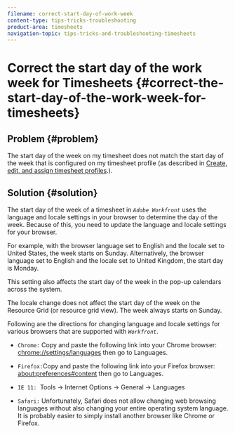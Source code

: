 ```yaml
---
filename: correct-start-day-of-work-week
content-type: tips-tricks-troubleshooting
product-area: timesheets
navigation-topic: tips-tricks-and-troubleshooting-timesheets
---
```




# Correct the start day of the work week for Timesheets {#correct-the-start-day-of-the-work-week-for-timesheets}



## Problem {#problem}

The start day of the week on my timesheet does not match the start day of the week that is configured on my timesheet profile (as described in [Create, edit, and assign timesheet profiles](create-timesheet-profiles.md).).


## Solution {#solution}

The start day of the week of a timesheet in *`Adobe Workfront`* uses the language and locale settings in your browser to determine the day of the week. Because of this, you need to update the language and locale settings for your browser.&nbsp;


For example, with the browser language set to English and the locale set to United States, the week starts on Sunday. Alternatively, the browser language set to English and the locale set to United Kingdom, the start day is Monday.


This setting also affects the start day of the week in the pop-up calendars across the system.


The locale change does not affect the start day of the week on the Resource Grid (or resource grid view). The week always&nbsp;starts on&nbsp;Sunday.


Following are the directions for changing language and locale settings for various browsers that are supported with *`Workfront`*.



* `Chrome:`&nbsp;Copy and paste the following link into your Chrome browser: [chrome://settings/languages](chrome://settings/languages) then go to Languages.

* `Firefox:`Copy and paste the following link into your Firefox browser: [about:preferences#content](about:preferences#content) then go to Languages.

* `IE 11:` &nbsp;Tools -> Internet Options -> General -> Languages
* `Safari:` Unfortunately, Safari does not allow changing web browsing languages without also changing your entire operating system language. It is probably easier to simply install another browser like Chrome or Firefox.


&nbsp;
